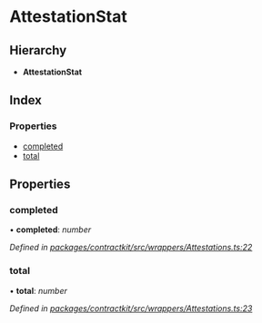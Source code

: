 # AttestationStat

## Hierarchy

* **AttestationStat**

## Index

### Properties

* [completed](../interfaces/_wrappers_attestations_.attestationstat.md#completed)
* [total](../interfaces/_wrappers_attestations_.attestationstat.md#total)

## Properties

### completed

• **completed**: _number_

_Defined in_ [_packages/contractkit/src/wrappers/Attestations.ts:22_](https://github.com/celo-org/celo-monorepo/blob/master/packages/contractkit/src/wrappers/Attestations.ts#L22)

### total

• **total**: _number_

_Defined in_ [_packages/contractkit/src/wrappers/Attestations.ts:23_](https://github.com/celo-org/celo-monorepo/blob/master/packages/contractkit/src/wrappers/Attestations.ts#L23)

